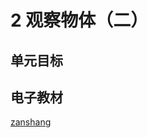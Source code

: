 # 2 观察物体（二）

## 单元目标


## 电子教材

<Ebook grade="xxsx4b" :pages="13" :paged="16" ></Ebook>

[zanshang](../res/zanshang.md ':include')